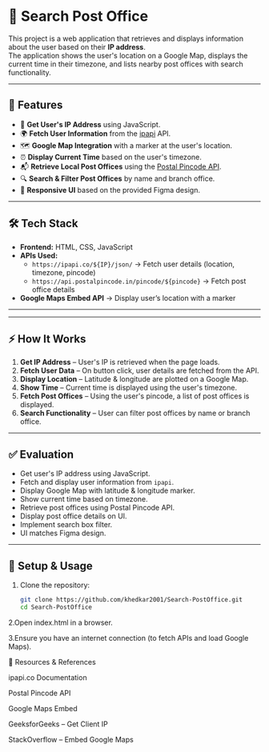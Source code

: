 # 📍 Search Post Office

This project is a web application that retrieves and displays information about the user based on their **IP address**.  
The application shows the user's location on a Google Map, displays the current time in their timezone, and lists nearby post offices with search functionality.

---

## 🚀 Features

- 🔎 **Get User's IP Address** using JavaScript.
- 🌍 **Fetch User Information** from the [ipapi](https://ipapi.co/) API.
- 🗺️ **Google Map Integration** with a marker at the user's location.
- ⏰ **Display Current Time** based on the user's timezone.
- 📬 **Retrieve Local Post Offices** using the [Postal Pincode API](https://api.postalpincode.in/).
- 🔍 **Search & Filter Post Offices** by name and branch office.
- 🎨 **Responsive UI** based on the provided Figma design.

---

## 🛠️ Tech Stack

- **Frontend:** HTML, CSS, JavaScript  
- **APIs Used:**  
  - `https://ipapi.co/${IP}/json/` → Fetch user details (location, timezone, pincode)  
  - `https://api.postalpincode.in/pincode/${pincode}` → Fetch post office details  
- **Google Maps Embed API** → Display user’s location with a marker  

---


---

## ⚡ How It Works

1. **Get IP Address** – User's IP is retrieved when the page loads.  
2. **Fetch User Data** – On button click, user details are fetched from the API.  
3. **Display Location** – Latitude & longitude are plotted on a Google Map.  
4. **Show Time** – Current time is displayed using the user's timezone.  
5. **Fetch Post Offices** – Using the user's pincode, a list of post offices is displayed.  
6. **Search Functionality** – User can filter post offices by name or branch office.  

---

## ✅ Evaluation 

- Get user's IP address using JavaScript.  
- Fetch and display user information from `ipapi`.  
- Display Google Map with latitude & longitude marker.  
- Show current time based on timezone.  
- Retrieve post offices using Postal Pincode API.  
- Display post office details on UI.  
- Implement search box filter.  
- UI matches Figma design.  

---

## 🔧 Setup & Usage

1. Clone the repository:
   ```bash
   git clone https://github.com/khedkar2001/Search-PostOffice.git
   cd Search-PostOffice
2.Open index.html in a browser.

3.Ensure you have an internet connection (to fetch APIs and load Google Maps).

📌 Resources & References

ipapi.co Documentation

Postal Pincode API

Google Maps Embed

GeeksforGeeks – Get Client IP

StackOverflow – Embed Google Maps

